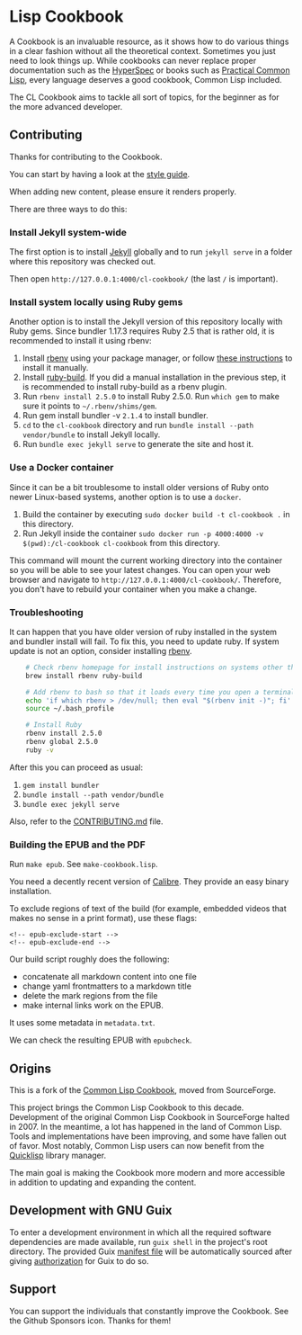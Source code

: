 # Lisp Cookbook

A Cookbook is an invaluable resource, as it shows how to do various things in a clear fashion without all the theoretical context. Sometimes you just need to look things up. While cookbooks can never replace proper documentation such as the [HyperSpec][hs] or books such as [Practical Common Lisp][pcl], every language deserves a good cookbook, Common Lisp included.

The CL Cookbook aims to tackle all sort of topics, for the beginner as for the more advanced developer.


## Contributing

Thanks for contributing to the Cookbook.

You can start by having a look at the [style guide](STYLEGUIDE.md).

When adding new content, please ensure it renders properly.

There are three ways to do this:

### Install Jekyll system-wide

The first option is to install [Jekyll][jekyll] globally and to run `jekyll serve` in a folder where this repository was checked out.

Then open `http://127.0.0.1:4000/cl-cookbook/` (the last `/` is important).

### Install system locally using Ruby gems

Another option is to install the Jekyll version of this repository locally with Ruby gems. Since bundler 1.17.3 requires Ruby 2.5 that is rather old, it is recommended to install it using rbenv:

1. Install [rbenv](https://github.com/rbenv/rbenv) using your package manager, or follow [these instructions](https://github.com/rbenv/rbenv#basic-github-checkout) to install it manually.
2. Install [ruby-build](https://github.com/rbenv/ruby-build#installation). If you did a manual installation in the previous step, it is recommended to install ruby-build as a rbenv plugin.
3. Run `rbenv install 2.5.0` to install Ruby 2.5.0. Run `which gem` to make sure it points to `~/.rbenv/shims/gem`.
4. Run gem install bundler -v `2.1.4` to install bundler.
5. `cd` to the `cl-cookbook` directory and run `bundle install --path vendor/bundle` to install Jekyll locally.
6. Run `bundle exec jekyll serve` to generate the site and host it.

### Use a Docker container

Since it can be a bit troublesome to install older versions of Ruby onto newer Linux-based systems, another option is to use a `docker`.
1. Build the container by executing `sudo docker build -t cl-cookbook .` in this directory.
2. Run Jekyll inside the container `sudo docker run -p 4000:4000 -v $(pwd):/cl-cookbook cl-cookbook` from this directory.

This command will mount the current working directory into the container so you will be able to see your latest changes. You can open your web browser and navigate to `http://127.0.0.1:4000/cl-cookbook/`. Therefore, you don't have to rebuild your container when you make a change.

### Troubleshooting

It can happen that you have older version of ruby installed in the system and
bundler install will fail. To fix this, you need to update ruby. If system update
is not an option, consider installing [rbenv][rbenv].

~~~ sh
    # Check rbenv homepage for install instructions on systems other than Mac OS X
    brew install rbenv ruby-build

    # Add rbenv to bash so that it loads every time you open a terminal
    echo 'if which rbenv > /dev/null; then eval "$(rbenv init -)"; fi' >> ~/.bash_profile
    source ~/.bash_profile

    # Install Ruby
    rbenv install 2.5.0
    rbenv global 2.5.0
    ruby -v
~~~

After this you can proceed as usual:

1. `gem install bundler`
2. `bundle install --path vendor/bundle`
3. `bundle exec jekyll serve`

Also, refer to the [CONTRIBUTING.md][contributing] file.

### Building the EPUB and the PDF

Run `make epub`. See `make-cookbook.lisp`.

You need a decently recent version of [Calibre](https://calibre-ebook.com/). They provide an easy binary installation.

To exclude regions of text of the build (for example, embedded videos that makes no sense in a print format), use these flags:

    <!-- epub-exclude-start -->
    <!-- epub-exclude-end -->

Our build script roughly does the following:

- concatenate all markdown content into one file
- change yaml frontmatters to a markdown title
- delete the mark regions from the file
- make internal links work on the EPUB.

It uses some metadata in `metadata.txt`.

We can check the resulting EPUB with `epubcheck`.


## Origins

This is a fork of the [Common Lisp Cookbook][sf], moved from SourceForge.

This project brings the Common Lisp Cookbook to this decade. Development of the original Common Lisp Cookbook in SourceForge halted in 2007. In the meantime, a lot has happened in the land of Common Lisp. Tools and implementations have been improving, and some have fallen out of favor. Most notably, Common Lisp users can now benefit from the [Quicklisp][ql] library manager.

The main goal is making the Cookbook more modern and more accessible in addition to updating and expanding the content.

[sf]: http://cl-cookbook.sourceforge.net/
[ql]: https://www.quicklisp.org/
[hs]: http://www.lispworks.com/documentation/HyperSpec/Front/X_Master.htm
[pcl]: http://www.gigamonkeys.com/book/
[jekyll]: https://jekyllrb.com/docs/installation/
[rbenv]: https://github.com/rbenv/rbenv
[contributing]: CONTRIBUTING.md
[bundler-v2]: https://stackoverflow.com/questions/54087856/cant-find-gem-bundler-0-a-with-executable-bundle-gemgemnotfoundexceptio

## Development with GNU Guix

To enter a development environment in which all the required software dependencies are made available, run `guix shell` in the project's root directory. The provided Guix [manifest file](manifest.scm) will be automatically sourced after giving [authorization](https://guix.gnu.org/manual/devel/en/html_node/Invoking-guix-shell.html) for Guix to do so.

## Support

You can support the individuals that constantly improve the Cookbook. See the Github Sponsors icon. Thanks for them!
